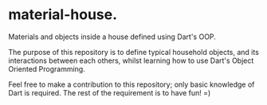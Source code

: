 # material-house.

Materials and objects inside a house defined using Dart's OOP.

The purpose of this repository is to define typical household objects, and its interactions between each others,
whilst learning how to use Dart's Object Oriented Programming.

Feel free to make a contribution to this repository; only basic knowledge of Dart is required. The rest of the requirement is to have fun! =)
